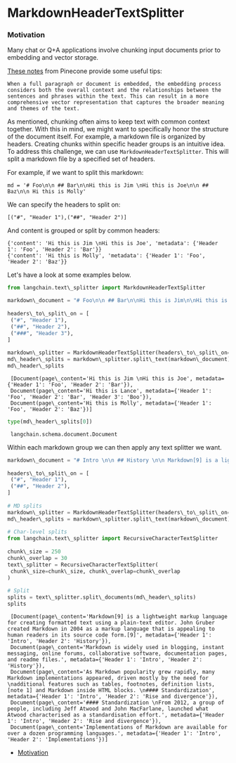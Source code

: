 # MarkdownHeaderTextSplitter

### Motivation[​](#motivation "Direct link to Motivation")

Many chat or Q+A applications involve chunking input documents prior to embedding and vector storage.

[These notes](https://www.pinecone.io/learn/chunking-strategies/) from Pinecone provide some useful tips:

```text
When a full paragraph or document is embedded, the embedding process considers both the overall context and the relationships between the sentences and phrases within the text. This can result in a more comprehensive vector representation that captures the broader meaning and themes of the text.  

```

As mentioned, chunking often aims to keep text with common context together. With this in mind, we might want to specifically honor the structure of the document itself. For example, a markdown file is organized by headers. Creating chunks within specific header groups is an intuitive idea. To address this challenge, we can use `MarkdownHeaderTextSplitter`. This will split a markdown file by a specified set of headers.

For example, if we want to split this markdown:

```text
md = '# Foo\n\n ## Bar\n\nHi this is Jim \nHi this is Joe\n\n ## Baz\n\n Hi this is Molly'   

```

We can specify the headers to split on:

```text
[("#", "Header 1"),("##", "Header 2")]  

```

And content is grouped or split by common headers:

```text
{'content': 'Hi this is Jim \nHi this is Joe', 'metadata': {'Header 1': 'Foo', 'Header 2': 'Bar'}}  
{'content': 'Hi this is Molly', 'metadata': {'Header 1': 'Foo', 'Header 2': 'Baz'}}  

```

Let's have a look at some examples below.

```python
from langchain.text\_splitter import MarkdownHeaderTextSplitter  

```

```python
markdown\_document = "# Foo\n\n ## Bar\n\nHi this is Jim\n\nHi this is Joe\n\n ### Boo \n\n Hi this is Lance \n\n ## Baz\n\n Hi this is Molly"  
  
headers\_to\_split\_on = [  
 ("#", "Header 1"),  
 ("##", "Header 2"),  
 ("###", "Header 3"),  
]  
  
markdown\_splitter = MarkdownHeaderTextSplitter(headers\_to\_split\_on=headers\_to\_split\_on)  
md\_header\_splits = markdown\_splitter.split\_text(markdown\_document)  
md\_header\_splits  

```

```text
 [Document(page\_content='Hi this is Jim \nHi this is Joe', metadata={'Header 1': 'Foo', 'Header 2': 'Bar'}),  
 Document(page\_content='Hi this is Lance', metadata={'Header 1': 'Foo', 'Header 2': 'Bar', 'Header 3': 'Boo'}),  
 Document(page\_content='Hi this is Molly', metadata={'Header 1': 'Foo', 'Header 2': 'Baz'})]  

```

```python
type(md\_header\_splits[0])  

```

```text
 langchain.schema.document.Document  

```

Within each markdown group we can then apply any text splitter we want.

```python
markdown\_document = "# Intro \n\n ## History \n\n Markdown[9] is a lightweight markup language for creating formatted text using a plain-text editor. John Gruber created Markdown in 2004 as a markup language that is appealing to human readers in its source code form.[9] \n\n Markdown is widely used in blogging, instant messaging, online forums, collaborative software, documentation pages, and readme files. \n\n ## Rise and divergence \n\n As Markdown popularity grew rapidly, many Markdown implementations appeared, driven mostly by the need for \n\n additional features such as tables, footnotes, definition lists,[note 1] and Markdown inside HTML blocks. \n\n #### Standardization \n\n From 2012, a group of people, including Jeff Atwood and John MacFarlane, launched what Atwood characterised as a standardisation effort. \n\n ## Implementations \n\n Implementations of Markdown are available for over a dozen programming languages."  
  
headers\_to\_split\_on = [  
 ("#", "Header 1"),  
 ("##", "Header 2"),  
]  
  
# MD splits  
markdown\_splitter = MarkdownHeaderTextSplitter(headers\_to\_split\_on=headers\_to\_split\_on)  
md\_header\_splits = markdown\_splitter.split\_text(markdown\_document)  
  
# Char-level splits  
from langchain.text\_splitter import RecursiveCharacterTextSplitter  
  
chunk\_size = 250  
chunk\_overlap = 30  
text\_splitter = RecursiveCharacterTextSplitter(  
 chunk\_size=chunk\_size, chunk\_overlap=chunk\_overlap  
)  
  
# Split  
splits = text\_splitter.split\_documents(md\_header\_splits)  
splits  

```

```text
 [Document(page\_content='Markdown[9] is a lightweight markup language for creating formatted text using a plain-text editor. John Gruber created Markdown in 2004 as a markup language that is appealing to human readers in its source code form.[9]', metadata={'Header 1': 'Intro', 'Header 2': 'History'}),  
 Document(page\_content='Markdown is widely used in blogging, instant messaging, online forums, collaborative software, documentation pages, and readme files.', metadata={'Header 1': 'Intro', 'Header 2': 'History'}),  
 Document(page\_content='As Markdown popularity grew rapidly, many Markdown implementations appeared, driven mostly by the need for \nadditional features such as tables, footnotes, definition lists,[note 1] and Markdown inside HTML blocks. \n#### Standardization', metadata={'Header 1': 'Intro', 'Header 2': 'Rise and divergence'}),  
 Document(page\_content='#### Standardization \nFrom 2012, a group of people, including Jeff Atwood and John MacFarlane, launched what Atwood characterised as a standardisation effort.', metadata={'Header 1': 'Intro', 'Header 2': 'Rise and divergence'}),  
 Document(page\_content='Implementations of Markdown are available for over a dozen programming languages.', metadata={'Header 1': 'Intro', 'Header 2': 'Implementations'})]  

```

- [Motivation](#motivation)
